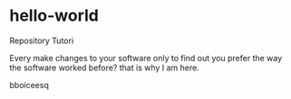 # hello-world
Repository Tutori

Every make changes to your software only to find out you prefer the way the software worked before?  that is why I am here.

bboiceesq
